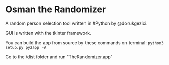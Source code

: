 # Osman the Randomizer
A random person selection tool written in #Python by @dorukgezici.

GUI is written with the tkinter framework.

You can build the app from source by these commands on terminal:
`python3 setup.py py2app -A`

Go to the /dist folder and run "TheRandomizer.app"
